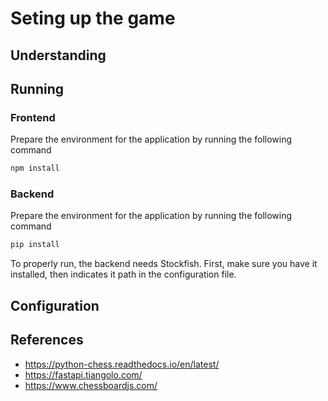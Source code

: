 # Seting up the game

## Understanding

## Running

### Frontend

Prepare the environment for the application by running the following command
```bash
npm install
```

### Backend

Prepare the environment for the application by running the following command
```bash
pip install
```

To properly run, the backend needs Stockfish. First, make sure you have it installed, then indicates it path in the configuration file. 

## Configuration

## References

 - https://python-chess.readthedocs.io/en/latest/
 - https://fastapi.tiangolo.com/
 - https://www.chessboardjs.com/